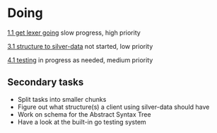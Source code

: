 Doing
=====


[1.1 get lexer going](./1.1%20get%20lexer%20going.md)
slow progress, high priority


[3.1 structure to silver-data](./3.1%20structure%20to%20silver-data.md)
not started, low priority

[4.1 testing](./4.1%20testing.md)
in progress as needed, medium priority



Secondary tasks
---------------

* Split tasks into smaller chunks
* Figure out what structure(s) a client using silver-data should have
* Work on schema for the Abstract Syntax Tree
* Have a look at the built-in go testing system
